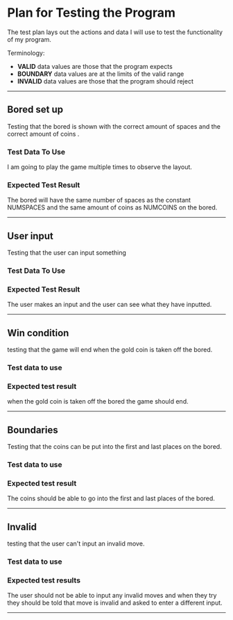 # Plan for Testing the Program

The test plan lays out the actions and data I will use to test the functionality of my program.

Terminology:

- **VALID** data values are those that the program expects
- **BOUNDARY** data values are at the limits of the valid range
- **INVALID** data values are those that the program should reject

---

## Bored set up

Testing that the bored is shown with the correct amount of spaces and the correct amount of coins .

### Test Data To Use

I am going to play the game multiple times to observe the layout.

### Expected Test Result

The bored will have the same number of spaces as the constant NUMSPACES and the same amount of coins as NUMCOINS on the bored.

---

## User input

Testing that the user can input something 

### Test Data To Use



### Expected Test Result

The user makes an input and the user can see what they have inputted.


---


## Win condition 

testing that the game will end when the gold coin is taken off the bored.

### Test data to use

### Expected test result 
 
when the gold coin is taken off the bored the game should end.

---

## Boundaries 

Testing that the coins can be put into the first and last places on the bored.

### Test data to use


### Expected test result 

The coins should be able to go into the first and last places of the bored.

---

## Invalid 

testing that the user can't input an invalid move.

### Test data to use


### Expected test results 

The user should not be able to input any invalid moves and when they try they should be told that move is invalid and asked to enter a different input.

---




